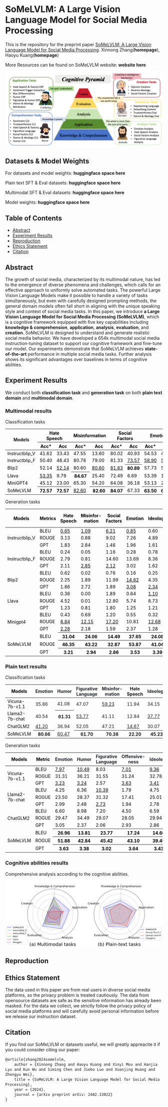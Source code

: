 # SoMeLVLM: A Large Vision Language Model for Social Media Processing

This is the repository for the preprint paper [SoMeLVLM: A Large Vision Language Model for Social Media Processing](https://arxiv.org/abs/2402.13022). Xinnong Zhang(**homepage**), Haoyu Kuang(**homepage**)

More Resources can be found on SoMeLVLM website: **website here**

![framework3](./assets/framework3.jpg)

## Datasets & Model Weights

For datasets and model weights: **huggingface space here**

Plain text SFT & Eval datasets: **huggingface space here**

Multimodal SFT & Eval datasets: **huggingface space here**

Model weights: **huggingface space here**

## Table of Contents

- [Abstract](#Abstract)
- [Experiment Results](#Experiment-Results)
- [Reproduction](#Reproduction)
- [Ethics Statement](#Ethics-Statement)
- [Citation](#Citation)

## Abstract

The growth of social media, characterized by its multimodal nature, has led to the emergence of diverse phenomena and challenges, which calls for an effective approach to uniformly solve automated tasks. The powerful Large Vision Language Models make it possible to handle a variety of tasks simultaneously, but even with carefully designed prompting methods, the general domain models often fall short in aligning with the unique speaking style and context of social media tasks. In this paper, we introduce **a Large Vision Language Model for Social Media Processing (SoMeLVLM)**, which is a cognitive framework equipped with five key capabilities including **knowledge & comprehension**, **application**, **analysis**, **evaluation**, and **creation**. SoMeLVLM is designed to understand and generate realistic social media behavior. We have developed a 654k multimodal social media instruction-tuning dataset to support our cognitive framework and fine-tune our model. Our experiments demonstrate that SoMeLVLM achieves **state-of-the-art** performance in multiple social media tasks. Further analysis shows its significant advantages over baselines in terms of cognitive abilities.

## Experiment Results

We conduct both **classification task** and **generation task** on both **plain text domain** and **multimodal domain**.

### Multimodal results

Classification tasks


<table class="tg">
<thead>
  <tr>
    <th class="tg-c3ow" rowspan="2">Models</th>
    <th class="tg-c3ow" colspan="2"><span style="color:#000">Hate </span><br><span style="color:#000">Speech</span></th>
    <th class="tg-c3ow" colspan="2"><span style="color:#000">Misinformation</span></th>
    <th class="tg-c3ow" colspan="2"><span style="color:#000">Social </span><br><span style="color:#000">Factors</span></th>
    <th class="tg-c3ow" colspan="2"><span style="color:#000">Emotion</span></th>
    <th class="tg-c3ow" colspan="2"><span style="color:#000">Ideology</span></th>
    <th class="tg-c3ow" colspan="2"><span style="color:#000">Social Factors </span><br><span style="color:#000">OOD</span></th>
  </tr>
  <tr>
    <th class="tg-c3ow"><span style="color:#000">Acc*</span></th>
    <th class="tg-c3ow"><span style="color:#000">Acc</span></th>
    <th class="tg-c3ow"><span style="color:#000">Acc*</span></th>
    <th class="tg-c3ow"><span style="color:#000">Acc</span></th>
    <th class="tg-c3ow"><span style="color:#000">Acc*</span></th>
    <th class="tg-c3ow"><span style="color:#000">Acc</span></th>
    <th class="tg-c3ow"><span style="color:#000">Acc*</span></th>
    <th class="tg-c3ow"><span style="color:#000">Acc</span></th>
    <th class="tg-c3ow"><span style="color:#000">Acc*</span></th>
    <th class="tg-c3ow"><span style="color:#000">Acc</span></th>
    <th class="tg-c3ow"><span style="color:#000">Acc*</span></th>
    <th class="tg-c3ow"><span style="color:#000">Acc</span></th>
  </tr>
</thead>
<tbody>
  <tr>
    <td class="tg-0pky"><span style="color:#000">Instructblip_V</span></td>
    <td class="tg-c3ow"><span style="color:#000">41.62</span></td>
    <td class="tg-c3ow"><span style="color:#000">33.43</span></td>
    <td class="tg-c3ow"><span style="color:#000">47.55</span></td>
    <td class="tg-c3ow"><span style="color:#000">13.60</span></td>
    <td class="tg-c3ow"><span style="color:#000">80.02</span></td>
    <td class="tg-c3ow"><span style="color:#000">40.93</span></td>
    <td class="tg-c3ow"><span style="color:#000">54.53</span></td>
    <td class="tg-c3ow"><span style="color:#000">48.90</span></td>
    <td class="tg-c3ow"><span style="color:#000">54.15</span></td>
    <td class="tg-c3ow"><span style="color:#000">42.41</span></td>
    <td class="tg-c3ow"><span style="color:#000">87.30</span></td>
    <td class="tg-c3ow"><span style="color:#000">22.59</span></td>
  </tr>
  <tr>
    <td class="tg-0pky"><span style="color:#000">Instructblip_F</span></td>
    <td class="tg-c3ow"><span style="color:#000">50.40</span></td>
    <td class="tg-c3ow"><span style="color:#000">48.43</span></td>
    <td class="tg-c3ow"><span style="color:#000">80.78</span></td>
    <td class="tg-c3ow"><span style="color:#000">79.00</span></td>
    <td class="tg-c3ow"><span style="color:#000">81.33</span></td>
    <td class="tg-zw5y"><span style="text-decoration:underline;color:#000">73.57</span></td>
    <td class="tg-zw5y"><span style="text-decoration:underline;color:#000">58.90</span></td>
    <td class="tg-zw5y"><span style="text-decoration:underline;color:#000">57.80</span></td>
    <td class="tg-zw5y"><span style="text-decoration:underline;color:#000">53.69</span></td>
    <td class="tg-c3ow"><span style="color:#000">45.57</span></td>
    <td class="tg-c3ow"><span style="color:#000">98.31</span></td>
    <td class="tg-zw5y"><span style="text-decoration:underline;color:#000">83.95</span></td>
  </tr>
  <tr>
    <td class="tg-0pky"><span style="color:#000">Blip2</span></td>
    <td class="tg-c3ow"><span style="color:#000">52.14</span></td>
    <td class="tg-zw5y"><span style="text-decoration:underline;color:#000">52.14</span></td>
    <td class="tg-c3ow"><span style="color:#000">80.60</span></td>
    <td class="tg-zw5y"><span style="text-decoration:underline;color:#000">80.60</span></td>
    <td class="tg-zw5y"><span style="text-decoration:underline;color:#000">81.83</span></td>
    <th class="tg-7btt"><span style="font-weight:bold;color:#000">80.89</span></th>
    <td class="tg-c3ow"><span style="color:#000">57.73</span></td>
    <td class="tg-c3ow"><span style="color:#000">57.73</span></td>
    <td class="tg-c3ow"><span style="color:#000">53.48</span></td>
    <td class="tg-zw5y"><span style="text-decoration:underline;color:#000">53.48</span></td>
    <td class="tg-zw5y"><span style="text-decoration:underline;color:#000">99.15</span></td>
    <th class="tg-7btt"><span style="font-weight:bold;color:#000">95.69</span></th>
  </tr>
  <tr>
    <td class="tg-0pky"><span style="color:#000">Llava</span></td>
    <td class="tg-zw5y"><span style="text-decoration:underline;color:#000">53.35</span></td>
    <td class="tg-c3ow"><span style="color:#000">9.79</span></td>
    <th class="tg-7btt"><span style="font-weight:bold;color:#000">84.67</span></th>
    <td class="tg-c3ow"><span style="color:#000">25.40</span></td>
    <td class="tg-c3ow"><span style="color:#000">72.49</span></td>
    <td class="tg-c3ow"><span style="color:#000">6.69</span></td>
    <td class="tg-c3ow"><span style="color:#000">53.39</span></td>
    <td class="tg-c3ow"><span style="color:#000">10.10</span></td>
    <td class="tg-c3ow"><span style="color:#000">49.79</span></td>
    <td class="tg-c3ow"><span style="color:#000">1.58</span></td>
    <td class="tg-c3ow"><span style="color:#000">93.75</span></td>
    <td class="tg-c3ow"><span style="color:#000">3.08</span></td>
  </tr>
  <tr>
    <td class="tg-0pky"><span style="color:#000">MiniGPT4</span></td>
    <td class="tg-c3ow"><span style="color:#000">45.12</span></td>
    <td class="tg-c3ow"><span style="color:#000">23.00</span></td>
    <td class="tg-c3ow"><span style="color:#000">65.30</span></td>
    <td class="tg-c3ow"><span style="color:#000">54.20</span></td>
    <td class="tg-c3ow"><span style="color:#000">64.08</span></td>
    <td class="tg-c3ow"><span style="color:#000">36.18</span></td>
    <td class="tg-c3ow"><span style="color:#000">53.13</span></td>
    <td class="tg-c3ow"><span style="color:#000">29.48</span></td>
    <td class="tg-c3ow"><span style="color:#000">42.13</span></td>
    <td class="tg-c3ow"><span style="color:#000">8.86</span></td>
    <td class="tg-c3ow"><span style="color:#000">69.58</span></td>
    <td class="tg-c3ow"><span style="color:#000">34.29</span></td>
  </tr>
  <tr>
    <td class="tg-0pky"><span style="color:#000">SoMeLVLM</span></td>
    <th class="tg-7btt"><span style="font-weight:bold;color:#000">72.57</span></th>
    <th class="tg-7btt"><span style="color:#000">72.57</span></th>
    <td class="tg-zw5y"><span style="text-decoration:underline;color:#000">82.60</span></td>
    <th class="tg-7btt"><span style="font-weight:bold;color:#000">82.60</span></th>
    <th class="tg-7btt"><span style="font-weight:bold;color:#000">84.07</span></th>
    <td class="tg-c3ow"><span style="color:#000">67.33</span></td>
    <th class="tg-7btt"><span style="font-weight:bold;color:#000">63.50</span></th>
    <th class="tg-7btt"><span style="font-weight:bold;color:#000">63.47</span></th>
    <th class="tg-7btt"><span style="font-weight:bold;color:#000">73.24</span></th>
    <th class="tg-7btt"><span style="font-weight:bold;color:#000">55.06</span></th>
    <th class="tg-7btt"><span style="font-weight:bold;color:#000">100.00</span></th>
    <td class="tg-c3ow"><span style="color:#000">61.11</span></td>
  </tr>
</tbody>
</table>

Generation tasks

<table class="tg">
<thead>
  <tr>
    <th class="tg-lboi"><span style="color:#000">Models</span></th>
    <th class="tg-lboi"><span style="color:#000">Metrics</span></th>
    <th class="tg-9wq8"><span style="color:#000">Hate Speech</span></th>
    <th class="tg-9wq8"><span style="color:#000">Misinfor- </br> mation</span></th>
    <th class="tg-9wq8"><span style="color:#000">Social Factors</span></th>
    <th class="tg-9wq8"><span style="color:#000">Emotion</span></th>
    <th class="tg-9wq8"><span style="color:#000">Ideology</span></th>
    <th class="tg-9wq8"><span style="color:#000">Social Factors OOD</span></th>
  </tr>
</thead>
<tbody>
  <tr>
    <td class="tg-lboi" rowspan="3"><span style="color:#000">Instructblip_V</span></td>
    <td class="tg-lboi"><span style="color:#000">BLEU</span></td>
    <td class="tg-9w52"><span style="text-decoration:underline;color:#000">0.65</span></td>
    <td class="tg-9w52"><span style="text-decoration:underline;color:#000">1.09</span></td>
    <td class="tg-9w52"><span style="text-decoration:underline;color:#000">6.21</span></td>
    <td class="tg-9w52"><span style="text-decoration:underline;color:#000">0.85</span></td>
    <td class="tg-9wq8"><span style="color:#000">0.60</span></td>
    <td class="tg-9wq8"><span style="color:#000">1.14</span></td>
  </tr>
  <tr>
    <td class="tg-lboi"><span style="color:#000">ROUGE</span></td>
    <td class="tg-9wq8"><span style="color:#000">3.13</span></td>
    <td class="tg-9wq8"><span style="color:#000">0.88</span></td>
    <td class="tg-9wq8"><span style="color:#000">9.02</span></td>
    <td class="tg-9wq8"><span style="color:#000">7.26</span></td>
    <td class="tg-9wq8"><span style="color:#000">4.89</span></td>
    <td class="tg-9wq8"><span style="color:#000">14.03</span></td>
  </tr>
  <tr>
    <td class="tg-lboi"><span style="color:#000">GPT</span></td>
    <td class="tg-9wq8"><span style="color:#000">1.83</span></td>
    <td class="tg-9wq8"><span style="color:#000">2.84</span></td>
    <td class="tg-9wq8"><span style="color:#000">1.46</span></td>
    <td class="tg-9wq8"><span style="color:#000">1.96</span></td>
    <td class="tg-9wq8"><span style="color:#000">1.61</span></td>
    <td class="tg-9wq8"><span style="color:#000">2.07</span></td>
  </tr>
  <tr>
    <td class="tg-lboi" rowspan="3"><span style="color:#000">Instructblip_F</span></td>
    <td class="tg-lboi"><span style="color:#000">BLEU</span></td>
    <td class="tg-9wq8"><span style="color:#000">0.24</span></td>
    <td class="tg-9wq8"><span style="color:#000">0.05</span></td>
    <td class="tg-9wq8"><span style="color:#000">1.16</span></td>
    <td class="tg-9wq8"><span style="color:#000">0.28</span></td>
    <td class="tg-9wq8"><span style="color:#000">0.78</span></td>
    <td class="tg-9wq8"><span style="color:#000">1.51</span></td>
  </tr>
  <tr>
    <td class="tg-lboi"><span style="color:#000">ROUGE</span></td>
    <td class="tg-9wq8"><span style="color:#000">2.79</span></td>
    <td class="tg-9wq8"><span style="color:#000">0.81</span></td>
    <td class="tg-9wq8"><span style="color:#000">14.60</span></td>
    <td class="tg-9wq8"><span style="color:#000">13.69</span></td>
    <td class="tg-9wq8"><span style="color:#000">8.36</span></td>
    <td class="tg-9wq8"><span style="color:#000">16.91</span></td>
  </tr>
  <tr>
    <td class="tg-lboi"><span style="color:#000">GPT</span></td>
    <td class="tg-9wq8"><span style="color:#000">2.11</span></td>
    <td class="tg-9w52"><span style="text-decoration:underline;color:#000">2.85</span></td>
    <td class="tg-9w52"><span style="text-decoration:underline;color:#000">2.12</span></td>
    <td class="tg-9wq8"><span style="color:#000">3.02</span></td>
    <td class="tg-9wq8"><span style="color:#000">1.62</span></td>
    <td class="tg-9wq8"><span style="color:#000">2.16</span></td>
  </tr>
  <tr>
    <td class="tg-lboi" rowspan="3"><span style="color:#000">Blip2</span></td>
    <td class="tg-lboi"><span style="color:#000">BLEU</span></td>
    <td class="tg-9wq8"><span style="color:#000">0.62</span></td>
    <td class="tg-9wq8"><span style="color:#000">0.02</span></td>
    <td class="tg-9wq8"><span style="color:#000">0.76</span></td>
    <td class="tg-9wq8"><span style="color:#000">0.16</span></td>
    <td class="tg-9wq8"><span style="color:#000">0.25</span></td>
    <td class="tg-9wq8"><span style="color:#000">0.65</span></td>
  </tr>
  <tr>
    <td class="tg-lboi"><span style="color:#000">ROUGE</span></td>
    <td class="tg-9wq8"><span style="color:#000">2.25</span></td>
    <td class="tg-9wq8"><span style="color:#000">1.89</span></td>
    <td class="tg-9wq8"><span style="color:#000">11.99</span></td>
    <td class="tg-9w52"><span style="text-decoration:underline;color:#000">14.82</span></td>
    <td class="tg-9wq8"><span style="color:#000">4.35</span></td>
    <td class="tg-9wq8"><span style="color:#000">12.87</span></td>
  </tr>
  <tr>
    <td class="tg-lboi"><span style="color:#000">GPT</span></td>
    <td class="tg-9wq8"><span style="color:#000">1.86</span></td>
    <td class="tg-9wq8"><span style="color:#000">2.72</span></td>
    <td class="tg-9wq8"><span style="color:#000">1.89</span></td>
    <td class="tg-9w52"><span style="text-decoration:underline;color:#000">3.08</span></td>
    <td class="tg-9w52"><span style="text-decoration:underline;color:#000">2.34</span></td>
    <td class="tg-9wq8"><span style="color:#000">1.61</span></td>
  </tr>
  <tr>
    <td class="tg-lboi" rowspan="3"><span style="color:#000">Llava</span></td>
    <td class="tg-lboi"><span style="color:#000">BLEU</span></td>
    <td class="tg-9wq8"><span style="color:#000">0.36</span></td>
    <td class="tg-9wq8"><span style="color:#000">0.00</span></td>
    <td class="tg-9wq8"><span style="color:#000">1.89</span></td>
    <td class="tg-9wq8"><span style="color:#000">0.64</span></td>
    <td class="tg-9w52"><span style="text-decoration:underline;color:#000">1.10</span></td>
    <td class="tg-9w52"><span style="text-decoration:underline;color:#000">2.29</span></td>
  </tr>
  <tr>
    <td class="tg-lboi"><span style="color:#000">ROUGE</span></td>
    <td class="tg-9wq8"><span style="color:#000">4.52</span></td>
    <td class="tg-9wq8"><span style="color:#000">0.01</span></td>
    <td class="tg-9wq8"><span style="color:#000">12.80</span></td>
    <td class="tg-9wq8"><span style="color:#000">5.74</span></td>
    <td class="tg-9wq8"><span style="color:#000">8.73</span></td>
    <td class="tg-9wq8"><span style="color:#000">20.10</span></td>
  </tr>
  <tr>
    <td class="tg-lboi"><span style="color:#000">GPT</span></td>
    <td class="tg-9wq8"><span style="color:#000">1.23</span></td>
    <td class="tg-9wq8"><span style="color:#000">0.81</span></td>
    <td class="tg-9wq8"><span style="color:#000">1.80</span></td>
    <td class="tg-9wq8"><span style="color:#000">1.25</span></td>
    <td class="tg-9wq8"><span style="color:#000">1.21</span></td>
    <td class="tg-9w52"><span style="text-decoration:underline;color:#000">2.27</span></td>
  </tr>
  <tr>
    <td class="tg-lboi" rowspan="3"><span style="color:#000">Minigpt4</span></td>
    <td class="tg-lboi"><span style="color:#000">BLEU</span></td>
    <td class="tg-9wq8"><span style="color:#000">0.43</span></td>
    <td class="tg-9wq8"><span style="color:#000">0.69</span></td>
    <td class="tg-9wq8"><span style="color:#000">1.20</span></td>
    <td class="tg-9wq8"><span style="color:#000">0.55</span></td>
    <td class="tg-9wq8"><span style="color:#000">0.32</span></td>
    <td class="tg-9wq8"><span style="color:#000">1.98</span></td>
  </tr>
  <tr>
    <td class="tg-lboi"><span style="color:#000">ROUGE</span></td>
    <td class="tg-9w52"><span style="text-decoration:underline;color:#000">8.84</span></td>
    <td class="tg-9w52"><span style="text-decoration:underline;color:#000">12.15</span></td>
    <td class="tg-9w52"><span style="text-decoration:underline;color:#000">17.20</span></td>
    <td class="tg-9wq8"><span style="color:#000">10.81</span></td>
    <td class="tg-9w52"><span style="text-decoration:underline;color:#000">12.68</span></td>
    <td class="tg-9w52"><span style="text-decoration:underline;color:#000">20.73</span></td>
  </tr>
  <tr>
    <td class="tg-lboi"><span style="color:#000">GPT</span></td>
    <td class="tg-9w52"><span style="text-decoration:underline;color:#000">2.28</span></td>
    <td class="tg-9wq8"><span style="color:#000">2.18</span></td>
    <td class="tg-9wq8"><span style="color:#000">1.59</span></td>
    <td class="tg-9wq8"><span style="color:#000">2.37</span></td>
    <td class="tg-9wq8"><span style="color:#000">1.28</span></td>
    <td class="tg-9wq8"><span style="color:#000">1.84</span></td>
  </tr>
  <tr>
    <td class="tg-lboi" rowspan="3"><span style="color:#000">SoMeLVLM</span></td>
    <td class="tg-lboi"><span style="color:#000">BLEU</span></td>
    <th class="tg-uzvj"><span style="font-weight:bold;color:#000">31.04</span></th>
    <th class="tg-uzvj"><span style="font-weight:bold;color:#000">24.06</span></th>
    <th class="tg-uzvj"><span style="font-weight:bold;color:#000">14.49</span></th>
    <th class="tg-uzvj"><span style="font-weight:bold;color:#000">37.65</span></th>
    <th class="tg-uzvj"><span style="font-weight:bold;color:#000">24.08</span></th>
    <th class="tg-uzvj"><span style="font-weight:bold;color:#000">10.18</span></th>
  </tr>
  <tr>
    <td class="tg-lboi"><span style="color:#000">ROUGE</span></td>
    <th class="tg-uzvj"><span style="font-weight:bold;color:#000">46.35</span></th>
    <th class="tg-uzvj"><span style="font-weight:bold;color:#000">43.22</span></th>
    <th class="tg-uzvj"><span style="font-weight:bold;color:#000">32.87</span></th>
    <th class="tg-uzvj"><span style="font-weight:bold;color:#000">53.87</span></th>
    <th class="tg-uzvj"><span style="font-weight:bold;color:#000">41.04</span></th>
    <th class="tg-uzvj"><span style="font-weight:bold;color:#000">31.03</span></th>
  </tr>
  <tr>
    <td class="tg-lboi"><span style="color:#000">GPT</span></td>
    <th class="tg-uzvj"><span style="font-weight:bold;color:#000">3.21</span></th>
    <th class="tg-uzvj"><span style="font-weight:bold;color:#000">2.94</span></th>
    <th class="tg-uzvj"><span style="font-weight:bold;color:#000">2.86</span></th>
    <th class="tg-uzvj"><span style="font-weight:bold;color:#000">3.53</span></th>
    <th class="tg-uzvj"><span style="font-weight:bold;color:#000">3.39</span></th>
    <th class="tg-uzvj"><span style="font-weight:bold;color:#000">3.45</span></th>
  </tr>
</tbody>
</table>

### Plain text results

Classification tasks


<table class="tg">
<thead>
  <tr>
    <th class="tg-nrix"><span style="color:#000">Models</span></th>
    <th class="tg-xd54"><span style="color:#1F2329">Emotion</span></th>
    <th class="tg-xd54"><span style="color:#1F2329">Humor</span></th>
    <th class="tg-xd54"><span style="color:#1F2329">Figurative </span><br><span style="color:#1F2329">Language</span></th>
    <th class="tg-xd54"><span style="color:#1F2329">Misinfor-</span><br><span style="color:#1F2329">mation</span></th>
    <th class="tg-xd54">Hate<br>Speech</th>
    <th class="tg-xd54"><span style="color:#1F2329">Ideology</span></th>
    <th class="tg-0p15"><span style="color:#1F2329">Trustworthi-</span><br><span style="color:#1F2329">ness</span></th>
    <th class="tg-xd54"><span style="color:#1F2329">Social </span><br><span style="color:#1F2329">Factors</span></th>
  </tr>
</thead>
<tbody>
  <tr>
    <td class="tg-cly1"><span style="color:#000">Vicuna-7b-v1.1</span></td>
    <td class="tg-nrix">35.86</td>
    <td class="tg-nrix">41.08</td>
    <td class="tg-nrix">47.07</td>
    <td class="tg-8b8f"><span style="text-decoration:underline">59.23</span></td>
    <td class="tg-nrix">11.94</td>
    <td class="tg-nrix">34.15</td>
    <td class="tg-nrix">36.60</td>
    <td class="tg-nrix">42.68</td>
  </tr>
  <tr>
    <td class="tg-cly1"><span style="color:#000">Llama2-7b-chat</span></td>
    <td class="tg-nrix">40.54</td>
    <th class="tg-wa1i"><span style="font-weight:bold">61.31</span></th>
    <td class="tg-8b8f"><span style="text-decoration:underline">53.77</span></td>
    <td class="tg-nrix">41.11</td>
    <td class="tg-nrix">12.84</td>
    <td class="tg-8b8f"><span style="text-decoration:underline">37.77</span></td>
    <td class="tg-8b8f"><span style="text-decoration:underline">59.21</span></td>
    <td class="tg-nrix">31.61</td>
  </tr>
  <tr>
    <td class="tg-cly1"><span style="color:#000">ChatGLM2</span></td>
    <td class="tg-8b8f"><span style="text-decoration:underline">41.20</span></td>
    <td class="tg-nrix">36.94</td>
    <td class="tg-nrix">52.05</td>
    <td class="tg-nrix">47.21</td>
    <td class="tg-8b8f"><span style="text-decoration:underline">14.67</span></td>
    <td class="tg-nrix">30.07</td>
    <th class="tg-wa1i"><span style="font-weight:bold">68.44</span></th>
    <td class="tg-8b8f"><span style="text-decoration:underline">48.23</span></td>
  </tr>
  <tr>
    <td class="tg-cly1"><span style="color:#000">SoMeLVLM</span></td>
    <th class="tg-wa1i"><span style="font-weight:bold">80.66</span></th>
    <td class="tg-8b8f"><span style="text-decoration:underline">60.47</span></td>
    <th class="tg-wa1i"><span style="font-weight:bold">61.70</span></th>
    <th class="tg-wa1i"><span style="font-weight:bold">70.38</span></th>
    <th class="tg-wa1i"><span style="font-weight:bold">22.20</span></th>
    <th class="tg-wa1i"><span style="font-weight:bold">45.23</span></th>
    <td class="tg-nrix">43.52</td>
    <th class="tg-wa1i"><span style="font-weight:bold">55.39</span></th>
  </tr>
</tbody>
</table>

Generation tasks


<table class="tg">
<thead>
  <tr>
    <th class="tg-nrix"><span style="color:#000">Models</span></th>
    <th class="tg-nrix"><span style="color:#000">Metric</span></th>
    <th class="tg-nrix"><span style="color:#1F2329">Emotion</span></th>
    <th class="tg-nrix"><span style="color:#1F2329">Humor</span></th>
    <th class="tg-nrix"><span style="color:#1F2329">Figurative</span><br><span style="color:#1F2329">Language</span></th>
    <th class="tg-nrix"><span style="color:#1F2329">Offensive-</span><br><span style="color:#1F2329">ness</span></th>
    <th class="tg-nrix"><span style="color:#1F2329">Ideology</span></th>
    <th class="tg-nrix"><span style="color:#1F2329">Trustworthi-</span><br><span style="color:#1F2329">ness</span></th>
    <th class="tg-nrix"><span style="color:#1F2329">Detoxifying</span><br><span style="color:#1F2329">Content</span></th>
    <th class="tg-nrix"><span style="color:#1F2329">Depolarizing</span><br><span style="color:#1F2329">Language</span></th>
    <th class="tg-nrix"><span style="color:#1F2329">Reverse</span><br><span style="color:#1F2329">ideology</span></th>
  </tr>
</thead>
<tbody>
  <tr>
    <td class="tg-nrix" rowspan="3"><span style="color:#000">Vicuna-7b-v1.1</span></td>
    <td class="tg-nrix"><span style="color:#000">BLEU</span></td>
    <td class="tg-8b8f"><span style="text-decoration:underline;color:#000">7.97</span></td>
    <td class="tg-8b8f"><span style="text-decoration:underline;color:#000">10.49</span></td>
    <td class="tg-nrix"><span style="color:#000">8.03</span></td>
    <td class="tg-8b8f"><span style="text-decoration:underline;color:#000">7.01</span></td>
    <td class="tg-8b8f"><span style="text-decoration:underline;color:#000">9.36</span></td>
    <td class="tg-8b8f"><span style="text-decoration:underline;color:#000">9.70</span></td>
    <td class="tg-8b8f"><span style="text-decoration:underline;color:#000">10.43</span></td>
    <td class="tg-8b8f"><span style="text-decoration:underline;color:#000">22.31</span></td>
    <td class="tg-8b8f"><span style="text-decoration:underline;color:#000">33.40</span></td>
  </tr>
  <tr>
    <td class="tg-nrix"><span style="color:#000">ROGUE</span></td>
    <td class="tg-nrix"><span style="color:#000">31.31</span></td>
    <td class="tg-nrix"><span style="color:#000">36.21</span></td>
    <td class="tg-nrix"><span style="color:#000">31.55</span></td>
    <td class="tg-nrix"><span style="color:#000">31.24</span></td>
    <td class="tg-nrix"><span style="color:#000">32.78</span></td>
    <td class="tg-nrix"><span style="color:#000">34.13</span></td>
    <td class="tg-nrix"><span style="color:#000">27.96</span></td>
    <td class="tg-nrix"><span style="color:#000">42.72</span></td>
    <td class="tg-nrix"><span style="color:#000">51.76</span></td>
  </tr>
  <tr>
    <td class="tg-nrix"><span style="color:#000">GPT</span></td>
    <td class="tg-8b8f"><span style="text-decoration:underline;color:#000">3.23</span></td>
    <td class="tg-8b8f"><span style="text-decoration:underline;color:#000">3.24</span></td>
    <td class="tg-nrix"><span style="color:#000">2.57</span></td>
    <td class="tg-8b8f"><span style="text-decoration:underline;color:#000">3.63</span></td>
    <td class="tg-8b8f"><span style="text-decoration:underline;color:#000">3.41</span></td>
    <td class="tg-8b8f"><span style="text-decoration:underline;color:#000">3.13</span></td>
    <td class="tg-8b8f"><span style="text-decoration:underline;color:#000">2.50</span></td>
    <td class="tg-8b8f"><span style="text-decoration:underline;color:#000">3.26</span></td>
    <td class="tg-8b8f"><span style="text-decoration:underline;color:#000">2.98</span></td>
  </tr>
  <tr>
    <td class="tg-nrix" rowspan="3"><span style="color:#000">Llama2-7b-chat</span></td>
    <td class="tg-nrix"><span style="color:#000">BLEU</span></td>
    <td class="tg-nrix"><span style="color:#000">4.25</span></td>
    <td class="tg-nrix"><span style="color:#000">6.36</span></td>
    <td class="tg-8b8f"><span style="text-decoration:underline;color:#000">10.39</span></td>
    <td class="tg-nrix"><span style="color:#000">1.79</span></td>
    <td class="tg-nrix"><span style="color:#000">4.75</span></td>
    <td class="tg-nrix"><span style="color:#000">4.73</span></td>
    <td class="tg-nrix"><span style="color:#000">1.31</span></td>
    <td class="tg-nrix"><span style="color:#000">8.40</span></td>
    <td class="tg-nrix"><span style="color:#000">20.54</span></td>
  </tr>
  <tr>
    <td class="tg-nrix"><span style="color:#000">ROGUE</span></td>
    <td class="tg-nrix"><span style="color:#000">23.50</span></td>
    <td class="tg-nrix"><span style="color:#000">28.37</span></td>
    <td class="tg-nrix"><span style="color:#000">31.32</span></td>
    <td class="tg-nrix"><span style="color:#000">17.41</span></td>
    <td class="tg-nrix"><span style="color:#000">25.01</span></td>
    <td class="tg-nrix"><span style="color:#000">26.54</span></td>
    <td class="tg-nrix"><span style="color:#000">10.94</span></td>
    <td class="tg-nrix"><span style="color:#000">26.72</span></td>
    <td class="tg-nrix"><span style="color:#000">38.06</span></td>
  </tr>
  <tr>
    <td class="tg-nrix"><span style="color:#000">GPT</span></td>
    <td class="tg-nrix"><span style="color:#000">2.99</span></td>
    <td class="tg-nrix"><span style="color:#000">2.48</span></td>
    <td class="tg-8b8f"><span style="text-decoration:underline;color:#000">2.73</span></td>
    <td class="tg-nrix"><span style="color:#000">1.94</span></td>
    <td class="tg-nrix"><span style="color:#000">2.78</span></td>
    <td class="tg-nrix"><span style="color:#000">2.82</span></td>
    <td class="tg-nrix"><span style="color:#000">1.14</span></td>
    <td class="tg-nrix"><span style="color:#000">2.21</span></td>
    <td class="tg-nrix"><span style="color:#000">2.04</span></td>
  </tr>
  <tr>
    <td class="tg-nrix" rowspan="3"><span style="color:#000">ChatGLM2</span></td>
    <td class="tg-nrix"><span style="color:#000">BLEU</span></td>
    <td class="tg-nrix"><span style="color:#000">6.60</span></td>
    <td class="tg-nrix"><span style="color:#000">8.98</span></td>
    <td class="tg-nrix"><span style="color:#000">7.20</span></td>
    <td class="tg-nrix"><span style="color:#000">4.50</span></td>
    <td class="tg-nrix"><span style="color:#000">6.59</span></td>
    <td class="tg-nrix"><span style="color:#000">9.25</span></td>
    <td class="tg-nrix"><span style="color:#000">6.84</span></td>
    <td class="tg-nrix"><span style="color:#000">13.33</span></td>
    <td class="tg-nrix"><span style="color:#000">21.91</span></td>
  </tr>
  <tr>
    <td class="tg-nrix"><span style="color:#000">ROGUE</span></td>
    <td class="tg-nrix"><span style="color:#000">29.47</span></td>
    <td class="tg-nrix"><span style="color:#000">34.49</span></td>
    <td class="tg-nrix"><span style="color:#000">29.07</span></td>
    <td class="tg-nrix"><span style="color:#000">28.05</span></td>
    <td class="tg-nrix"><span style="color:#000">29.94</span></td>
    <td class="tg-nrix"><span style="color:#000">34.35</span></td>
    <td class="tg-nrix"><span style="color:#000">23.92</span></td>
    <td class="tg-nrix"><span style="color:#000">35.66</span></td>
    <td class="tg-nrix"><span style="color:#000">42.27</span></td>
  </tr>
  <tr>
    <td class="tg-nrix"><span style="color:#000">GPT</span></td>
    <td class="tg-nrix"><span style="color:#000">3.05</span></td>
    <td class="tg-nrix"><span style="color:#000">2.37</span></td>
    <td class="tg-nrix"><span style="color:#000">2.06</span></td>
    <td class="tg-nrix"><span style="color:#000">2.93</span></td>
    <td class="tg-nrix"><span style="color:#000">2.86</span></td>
    <td class="tg-nrix"><span style="color:#000">2.73</span></td>
    <td class="tg-nrix"><span style="color:#000">2.00</span></td>
    <td class="tg-nrix"><span style="color:#000">2.80</span></td>
    <td class="tg-nrix"><span style="color:#000">2.80</span></td>
  </tr>
  <tr>
    <td class="tg-nrix" rowspan="3"><span style="color:#000">SoMeLVLM</span></td>
    <td class="tg-nrix"><span style="color:#000">BLEU</span></td>
    <th class="tg-wa1i"><span style="font-weight:bold;color:#000">26.96</span></th>
    <th class="tg-wa1i"><span style="font-weight:bold;color:#000">13.81</span></th>
    <th class="tg-wa1i"><span style="font-weight:bold;color:#000">23.77</span></th>
    <th class="tg-wa1i"><span style="font-weight:bold;color:#000">17.24</span></th>
    <th class="tg-wa1i"><span style="font-weight:bold;color:#000">14.60</span></th>
    <th class="tg-wa1i"><span style="font-weight:bold;color:#000">12.37</span></th>
    <th class="tg-wa1i"><span style="font-weight:bold;color:#000">27.13</span></th>
    <th class="tg-wa1i"><span style="font-weight:bold;color:#000">23.54</span></th>
    <th class="tg-wa1i"><span style="font-weight:bold;color:#000">44.09</span></th>
  </tr>
  <tr>
    <td class="tg-nrix"><span style="color:#000">ROGUE</span></td>
    <th class="tg-wa1i"><span style="font-weight:bold;color:#000">51.88</span></th>
    <th class="tg-wa1i"><span style="font-weight:bold;color:#000">42.84</span></th>
    <th class="tg-wa1i"><span style="font-weight:bold;color:#000">45.42</span></th>
    <th class="tg-wa1i"><span style="font-weight:bold;color:#000">43.10</span></th>
    <th class="tg-wa1i"><span style="font-weight:bold;color:#000">39.49</span></th>
    <th class="tg-wa1i"><span style="font-weight:bold;color:#000">39.06</span></th>
    <th class="tg-wa1i"><span style="font-weight:bold;color:#000">47.76</span></th>
    <th class="tg-wa1i"><span style="font-weight:bold;color:#000">45.47</span></th>
    <th class="tg-wa1i"><span style="font-weight:bold;color:#000">61.96</span></th>
  </tr>
  <tr>
    <td class="tg-nrix"><span style="color:#000">GPT</span></td>
    <th class="tg-wa1i"><span style="font-weight:bold;color:#000">3.63</span></th>
    <th class="tg-wa1i"><span style="font-weight:bold;color:#000">3.38</span></th>
    <th class="tg-wa1i"><span style="font-weight:bold;color:#000">3.02</span></th>
    <th class="tg-wa1i"><span style="font-weight:bold;color:#000">3.64</span></th>
    <th class="tg-wa1i"><span style="font-weight:bold;color:#000">3.43</span></th>
    <th class="tg-wa1i"><span style="font-weight:bold;color:#000">3.59</span></th>
    <th class="tg-wa1i"><span style="font-weight:bold;color:#000">2.89</span></th>
    <th class="tg-wa1i"><span style="font-weight:bold;color:#000">3.28</span></th>
    <th class="tg-wa1i"><span style="font-weight:bold;color:#000">3.41</span></th>
  </tr>
</tbody>
</table>

### Cognitive abilities results

Comprehensive analysis according to the cognitive abilities.

![radar3](./assets/radar3.png)

## Reproduction



## Ethics Statement

The data used in this paper are from real users in diverse social media platforms, so the privacy problem is treated cautiously. The data from opensource datasets are safe as the sensitive information has already been masked. For the data we collect, we strictly follow the privacy policy of social media platforms and will carefully avoid personal information before we release our instruction dataset.

## Citation

If you find our SoMeLVLM or datasets useful, we will greatly appreacite it if you could consider citing our paper:

```
@article{zhang2024somelvlm,
	author = {Xinnong Zhang and Haoyu Kuang and Xinyi Mou and Hanjia Lyu and Kun Wu and Siming Chen and Jiebo Luo and Xuanjing Huang and Zhongyu Wei},
	title = {SoMeLVLM: A Large Vision Language Model for Social Media Processing},
	year = {2024},
	journal = {arXiv preprint arXiv: 2402.13022}
}
```

